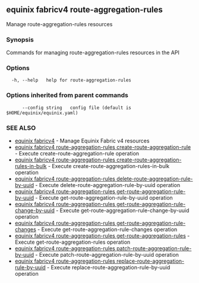 ## equinix fabricv4 route-aggregation-rules

Manage route-aggregation-rules resources

### Synopsis

Commands for managing route-aggregation-rules resources in the API

### Options

```
  -h, --help   help for route-aggregation-rules
```

### Options inherited from parent commands

```
      --config string   config file (default is $HOME/equinix/equinix.yaml)
```

### SEE ALSO

* [equinix fabricv4](equinix_fabricv4.md)	 - Manage Equinix Fabric v4 resources
* [equinix fabricv4 route-aggregation-rules create-route-aggregation-rule](equinix_fabricv4_route-aggregation-rules_create-route-aggregation-rule.md)	 - Execute create-route-aggregation-rule operation
* [equinix fabricv4 route-aggregation-rules create-route-aggregation-rules-in-bulk](equinix_fabricv4_route-aggregation-rules_create-route-aggregation-rules-in-bulk.md)	 - Execute create-route-aggregation-rules-in-bulk operation
* [equinix fabricv4 route-aggregation-rules delete-route-aggregation-rule-by-uuid](equinix_fabricv4_route-aggregation-rules_delete-route-aggregation-rule-by-uuid.md)	 - Execute delete-route-aggregation-rule-by-uuid operation
* [equinix fabricv4 route-aggregation-rules get-route-aggregation-rule-by-uuid](equinix_fabricv4_route-aggregation-rules_get-route-aggregation-rule-by-uuid.md)	 - Execute get-route-aggregation-rule-by-uuid operation
* [equinix fabricv4 route-aggregation-rules get-route-aggregation-rule-change-by-uuid](equinix_fabricv4_route-aggregation-rules_get-route-aggregation-rule-change-by-uuid.md)	 - Execute get-route-aggregation-rule-change-by-uuid operation
* [equinix fabricv4 route-aggregation-rules get-route-aggregation-rule-changes](equinix_fabricv4_route-aggregation-rules_get-route-aggregation-rule-changes.md)	 - Execute get-route-aggregation-rule-changes operation
* [equinix fabricv4 route-aggregation-rules get-route-aggregation-rules](equinix_fabricv4_route-aggregation-rules_get-route-aggregation-rules.md)	 - Execute get-route-aggregation-rules operation
* [equinix fabricv4 route-aggregation-rules patch-route-aggregation-rule-by-uuid](equinix_fabricv4_route-aggregation-rules_patch-route-aggregation-rule-by-uuid.md)	 - Execute patch-route-aggregation-rule-by-uuid operation
* [equinix fabricv4 route-aggregation-rules replace-route-aggregation-rule-by-uuid](equinix_fabricv4_route-aggregation-rules_replace-route-aggregation-rule-by-uuid.md)	 - Execute replace-route-aggregation-rule-by-uuid operation

